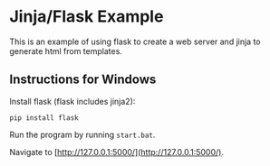 # Jinja/Flask Example

This is an example of using flask to create a web server and jinja to generate html from templates.

## Instructions for Windows

Install flask (flask includes jinja2):

```
pip install flask
```

Run the program by running `start.bat`.

Navigate to [http://127.0.0.1:5000/](http://127.0.0.1:5000/).